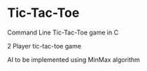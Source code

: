 # Tic-Tac-Toe
Command Line Tic-Tac-Toe game in C

2 Player tic-tac-toe game

AI to be implemented using MinMax algorithm
